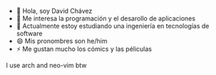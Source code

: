 - 👋 Hola, soy David Chávez 
- 👀 Me interesa la programación y el desarollo de aplicaciones
- 🌱 Actualmente estoy estudiando una ingeniería en tecnologías de software
- 😄 Mis pronombres son he/him
- ⚡ Me gustan mucho los cómics y las péliculas

I use arch and neo-vim btw
